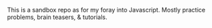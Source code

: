 This is a sandbox repo as for my foray into Javascript. Mostly practice problems, brain teasers, &amp; tutorials.
